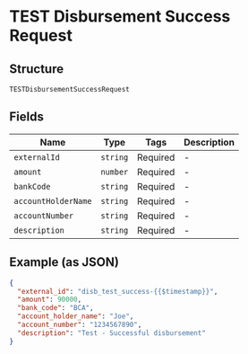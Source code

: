 
# TEST Disbursement Success Request

## Structure

`TESTDisbursementSuccessRequest`

## Fields

| Name | Type | Tags | Description |
|  --- | --- | --- | --- |
| `externalId` | `string` | Required | - |
| `amount` | `number` | Required | - |
| `bankCode` | `string` | Required | - |
| `accountHolderName` | `string` | Required | - |
| `accountNumber` | `string` | Required | - |
| `description` | `string` | Required | - |

## Example (as JSON)

```json
{
  "external_id": "disb_test_success-{{$timestamp}}",
  "amount": 90000,
  "bank_code": "BCA",
  "account_holder_name": "Joe",
  "account_number": "1234567890",
  "description": "Test - Successful disbursement"
}
```

